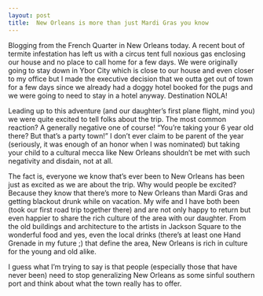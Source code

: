 ```yaml
---
layout: post
title:  New Orleans is more than just Mardi Gras you know
---
```


Blogging from the French Quarter in New Orleans today. A recent bout of termite infestation has left us with a circus tent full noxious gas enclosing our house and no place to call home for a few days. We were originally going to stay down in Ybor City which is close to our house and even closer to my office but I made the executive decision that we outta get out of town for a few days since we already had a doggy hotel booked for the pugs and we were going to need to stay in a hotel anyway. Destination NOLA!

Leading up to this adventure (and our daughter’s first plane flight, mind you) we were quite excited to tell folks about the trip. The most common reaction? A generally negative one of course! “You’re taking your 6 year old there? But that’s a party town!” I don’t ever claim to be parent of the year (seriously, it was enough of an honor when I was nominated) but taking your child to a cultural mecca like New Orleans shouldn’t be met with such negativity and disdain, not at all.

The fact is, everyone we know that’s ever been to New Orleans has been just as excited as we are about the trip. Why would people be excited? Because they know that there’s more to New Orleans than Mardi Gras and getting blackout drunk while on vacation. My wife and I have both been (took our first road trip together there) and are not only happy to return but even happier to share the rich culture of the area with our daughter. From the old buildings and architecture to the artists in Jackson Square to the wonderful food and yes, even the local drinks (there’s at least one Hand Grenade in my future ;) that define the area, New Orleans is rich in culture for the young and old alike.

I guess what I’m trying to say is that people (especially those that have never been) need to stop generalizing New Orleans as some sinful southern port and think about what the town really has to offer.
